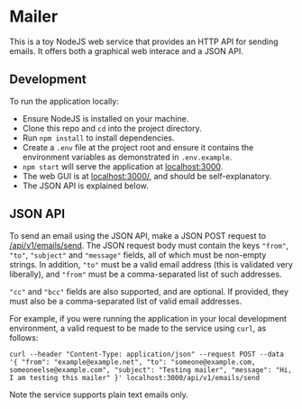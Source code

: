# Mailer

This is a toy NodeJS web service that provides an HTTP API for sending emails. It offers both a graphical web
interace and a JSON API.

## Development

To run the application locally:
* Ensure NodeJS is installed on your machine.
* Clone this repo and `cd` into the project directory.
* Run `npm install` to install dependencies.
* Create a `.env` file at the project root and ensure it contains the environment variables
  as demonstrated in `.env.example`.
* `npm start` will serve the application at [localhost:3000](http://localhost:3000).
* The web GUI is at [localhost:3000/](http://localhost:3000), and should be self-explanatory.
* The JSON API is explained below.

## JSON API

To send an email using the JSON API, make a JSON POST request to
[/api/v1/emails/send](localhost:3000/api/v1/emails/send). The JSON request body
must contain the keys `"from"`, `"to"`, `"subject"` and `"message"` fields, all of which must
be non-empty strings. In addition, `"to"` must be a valid email address (this is validated very liberally), and
`"from"` must be a comma-separated list of such addresses.

`"cc"` and `"bcc"` fields are also supported, and are optional. If provided, they must
also be a comma-separated list of valid email addresses.

For example, if you were running the application in your local development environment, a valid
request to be made to the service using `curl`, as follows:

```
curl --header "Content-Type: application/json" --request POST --data '{ "from": "example@example.net", "to": "someone@example.com, someoneelse@example.com", "subject": "Testing mailer", "message": "Hi, I am testing this mailer" }' localhost:3000/api/v1/emails/send
```

Note the service supports plain text emails only.
